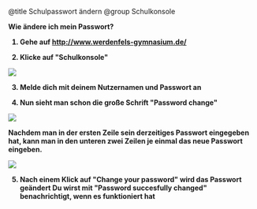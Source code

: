 @title Schulpasswort ändern
@group Schulkonsole

<b>Wie ändere ich mein Passwort?<b>

1. Gehe auf http://www.werdenfels-gymnasium.de/

2. Klicke auf "Schulkonsole"

![](content/guides/SCHULKONSOLE/werdenfelswebsite.png)

3. Melde dich mit deinem Nutzernamen und Passwort an

4. Nun sieht man schon die große Schrift "Password change"

![](content/guides/SCHULKONSOLE/schoolconsole.png)

   Nachdem man in der ersten Zeile sein derzeitiges Passwort eingegeben hat,
   kann man in den unteren zwei Zeilen je einmal das neue Passwort eingeben.

![](content/guides/SCHULKONSOLE/changepassword.png)


5. Nach einem Klick auf "Change your password" wird das Passwort geändert
   Du wirst mit "Password succesfully changed" benachrichtigt, wenn es
   funktioniert hat

